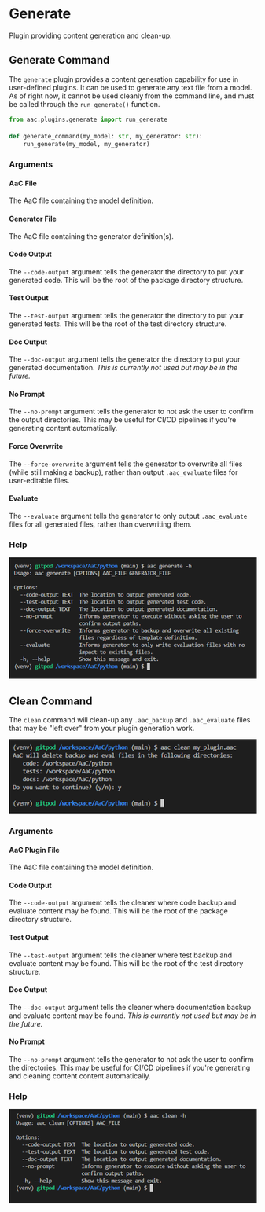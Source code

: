 # Generate

Plugin providing content generation and clean-up.

## Generate Command

The `generate` plugin provides a content generation capability for use in user-defined plugins.  It can be used to generate any text file from a model.
As of right now, it cannot be used cleanly from the command line, and must be called through the `run_generate()` function.

```python
from aac.plugins.generate import run_generate

def generate_command(my_model: str, my_generator: str):
    run_generate(my_model, my_generator)
```

### Arguments

#### AaC File

The AaC file containing the model definition.

#### Generator File

The AaC file containing the generator definition(s).

#### Code Output

The `--code-output` argument tells the generator the directory to put your generated code.  This will be the root of the package directory structure.

#### Test Output

The `--test-output` argument tells the generator the directory to put your generated tests.  This will be the root of the test directory structure.

#### Doc Output

The `--doc-output` argument tells the generator the directory to put your generated documentation.  _This is currently not used but may be in the future._

#### No Prompt

The `--no-prompt` argument tells the generator to not ask the user to confirm the output directories.  This may be useful for CI/CD pipelines if you're generating content automatically.

#### Force Overwrite

The `--force-overwrite` argument tells the generator to overwrite all files (while still making a backup), rather than output `.aac_evaluate` files for user-editable files.

#### Evaluate

The `--evaluate` argument tells the generator to only output `.aac_evaluate` files for all generated files, rather than overwriting them.

### Help

![Generate Command Help](../../images/examples/generate-h.png)

## Clean Command

The `clean` command will clean-up any `.aac_backup` and `.aac_evaluate` files that may be "left over" from your plugin generation work.

![Clean Command Output](../../images/examples/clean-output.png)

### Arguments

#### AaC Plugin File

The AaC file containing the model definition.

#### Code Output

The `--code-output` argument tells the cleaner where code backup and evaluate content may be found.  This will be the root of the package directory structure.

#### Test Output

The `--test-output` argument tells the cleaner where test backup and evaluate content may be found.  This will be the root of the test directory structure.

#### Doc Output

The `--doc-output` argument tells the cleaner where documentation backup and evaluate content may be found.  _This is currently not used but may be in the future._

#### No Prompt

The `--no-prompt` argument tells the generator to not ask the user to confirm the directories.  This may be useful for CI/CD pipelines if you're generating and cleaning content content automatically.

### Help

![Clean Command Help](../../images/examples/clean-h.png)
